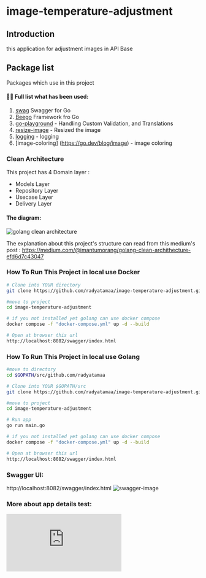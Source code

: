# image-temperature-adjustment

## Introduction
this application for adjustment images in API Base
## Package list

Packages which use in this project

#### 👨‍💻 Full list what has been used:
1. [swag](https://github.com/swaggo/swag) Swagger for Go<br/>
2. [Beego](https://github.com/beego/beego) Framework fro Go<br/>
3. [go-playground](https://github.com/go-playground) - Handling Custom Validation, and Translations
4. [resize-image](https://github.com/nfnt/resize) - Resized the image
5. [logging](go.uber.org/zap) - logging
6. [image-coloring] (https://go.dev/blog/image) - image coloring

### Clean Architecture
This project has  4 Domain layer :

 * Models Layer
 * Repository Layer
 * Usecase Layer  
 * Delivery Layer

#### The diagram:

![golang clean architecture](https://github.com/bxcodec/go-clean-arch/raw/master/clean-arch.png)

The explanation about this project's structure  can read from this medium's post : https://medium.com/@imantumorang/golang-clean-archithecture-efd6d7c43047

### How To Run This Project in local use Docker

```bash
# Clone into YOUR directory
git clone https://github.com/radyatamaa/image-temperature-adjustment.git

#move to project
cd image-temperature-adjustment

# if you not installed yet golang can use docker compose 
docker compose -f "docker-compose.yml" up -d --build

# Open at browser this url
http://localhost:8082/swagger/index.html
```

### How To Run This Project in local use Golang

```bash
#move to directory
cd $GOPATH/src/github.com/radyatamaa

# Clone into YOUR $GOPATH/src
git clone https://github.com/radyatamaa/image-temperature-adjustment.git

#move to project
cd image-temperature-adjustment

# Run app 
go run main.go

# if you not installed yet golang can use docker compose 
docker compose -f "docker-compose.yml" up -d --build

# Open at browser this url
http://localhost:8082/swagger/index.html
```


### Swagger UI:
http://localhost:8082/swagger/index.html
![swagger-image](https://github.com/radyatamaa/image-temperature-adjustment/swagger-image.png)

### More about app details test:
![documentation](https://github.com/radyatamaa/image-temperature-adjustment/document-test-cases-result.pdf)